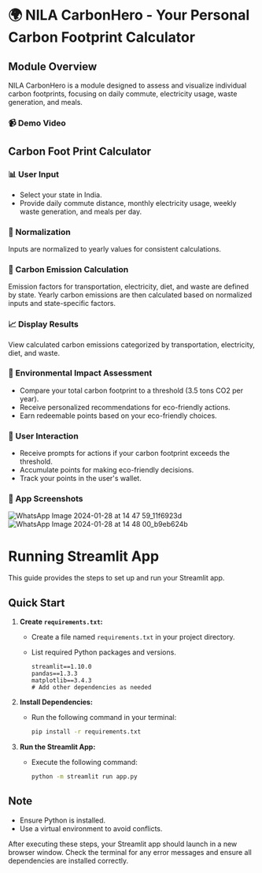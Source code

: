 
# 🌍 NILA CarbonHero - Your Personal Carbon Footprint Calculator 

## Module Overview

NILA CarbonHero is a module designed to assess and visualize individual carbon footprints, focusing on daily commute, electricity usage, waste generation, and meals.

### 📹  Demo Video

## Carbon Foot Print Calculator


### 📊 User Input

- Select your state in India.
- Provide daily commute distance, monthly electricity usage, weekly waste generation, and meals per day.

### 🔄 Normalization

Inputs are normalized to yearly values for consistent calculations.

### 🌱 Carbon Emission Calculation

Emission factors for transportation, electricity, diet, and waste are defined by state. Yearly carbon emissions are then calculated based on normalized inputs and state-specific factors.

### 📈 Display Results

View calculated carbon emissions categorized by transportation, electricity, diet, and waste.

### 🌿 Environmental Impact Assessment

- Compare your total carbon footprint to a threshold (3.5 tons CO2 per year).
- Receive personalized recommendations for eco-friendly actions.
- Earn redeemable points based on your eco-friendly choices.

### 🤝 User Interaction

- Receive prompts for actions if your carbon footprint exceeds the threshold.
- Accumulate points for making eco-friendly decisions.
- Track your points in the user's wallet.

### 📸 App Screenshots

![WhatsApp Image 2024-01-28 at 14 47 59_11f6923d](https://github.com/tejucodes10/Team-FinSAT-Pragyan-24-Hackathon-PS-3/assets/119094222/87a25bf5-a2b8-4b44-b25b-d641839f68d4)
![WhatsApp Image 2024-01-28 at 14 48 00_b9eb624b](https://github.com/tejucodes10/Team-FinSAT-Pragyan-24-Hackathon-PS-3/assets/119094222/d659b578-8cc0-43c3-801c-b802ec9b7611)


# Running Streamlit App

This guide provides the steps to set up and run your Streamlit app.

## Quick Start

1. **Create `requirements.txt`:**
   - Create a file named `requirements.txt` in your project directory.
   - List required Python packages and versions.

     ```plaintext
     streamlit==1.10.0
     pandas==1.3.3
     matplotlib==3.4.3
     # Add other dependencies as needed
     ```

2. **Install Dependencies:**
   - Run the following command in your terminal:

     ```bash
     pip install -r requirements.txt
     ```

3. **Run the Streamlit App:**
   - Execute the following command:

     ```bash
     python -m streamlit run app.py
     ```
  
   

## Note

- Ensure Python is installed.
- Use a virtual environment to avoid conflicts.

After executing these steps, your Streamlit app should launch in a new browser window. Check the terminal for any error messages and ensure all dependencies are installed correctly.



